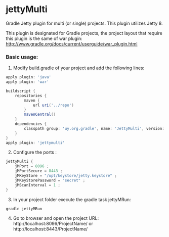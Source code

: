 jettyMulti
==========

Gradle Jetty plugin for multi (or single) projects.
This plugin utilizes Jetty 8. 

This plugin is designated for Gradle projects, the project layout that require this plugin is the same of war plugin:
http://www.gradle.org/docs/current/userguide/war_plugin.html

### Basic usage:

1) Modify build.gradle of your project and add the following lines:

```groovy
apply plugin: 'java'
apply plugin: 'war'

buildscript {
    repositories {
        maven {
            url uri('../repo')
        }
        mavenCentral()
    }
    dependencies {
        classpath group: 'uy.org.gradle', name: 'JettyMulti', version: '1.0'
    }
}
apply plugin: 'jettymulti'
```

2) Configure the ports :

```groovy
jettyMulti {
    jMPort = 8096 ;
    jMPortSecure = 8443 ;
    jMKeyStore = "/opt/keystore/jetty.keystore" ;
    jMKeyStorePassword = "secret" ;
    jMScanInterval = 1 ;
}
```

3) In your project folder execute the gradle task jettyMRun: 
```shell
gradle jettyMRun
```

4) Go to browser and open the project URL: 
http://localhost:8096/ProjectName/
or
http://localhost:8443/ProjectName/

